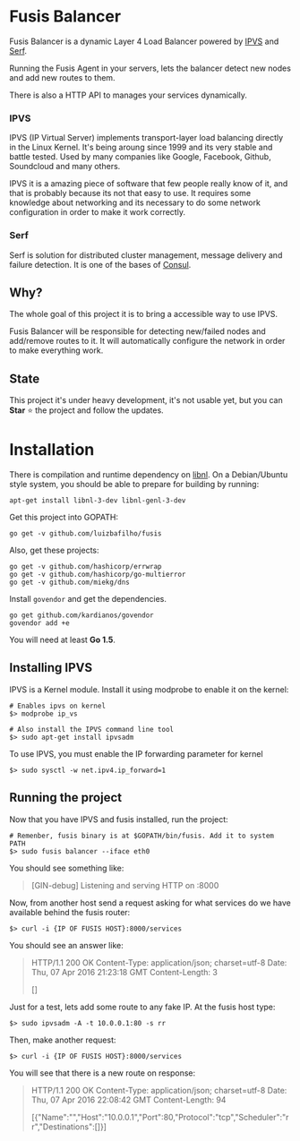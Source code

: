 Fusis Balancer
======

Fusis Balancer is a dynamic Layer 4 Load Balancer powered by [IPVS](http://www.linuxvirtualserver.org/) and [Serf](https://www.serfdom.io/).

Running the Fusis Agent in your servers, lets the balancer detect new nodes and add new routes to them.

There is also a HTTP API to manages your services dynamically.

### IPVS
IPVS (IP Virtual Server) implements transport-layer load balancing directly in the Linux Kernel. It's being aroung since 1999 and its very stable and battle tested. Used by many companies like Google, Facebook, Github, Soundcloud and many others.

IPVS it is a amazing piece of software that few people really know of it, and that is probably because its not that easy to use. It requires some knowledge about networking and its necessary to do some network configuration in order to make it work correctly.

### Serf
Serf is solution for distributed cluster management, message delivery and failure detection. It is one of the bases of [Consul](https://www.consul.io/).


## Why?
The whole goal of this project it is to bring a accessible way to use IPVS.

Fusis Balancer will be responsible for detecting new/failed nodes and add/remove routes to it. It will automatically configure the network in order to make everything work.

## State
This project it's under heavy development, it's not usable yet, but you can **Star** :star: the project and follow the updates.

# Installation

There is compilation and runtime dependency on [libnl](https://www.infradead.org/~tgr/libnl/).
On a Debian/Ubuntu style system, you should be able to prepare for building by running:

``
apt-get install libnl-3-dev libnl-genl-3-dev
``

Get this project into GOPATH:

```
go get -v github.com/luizbafilho/fusis
```

Also, get these projects:

```
go get -v github.com/hashicorp/errwrap
go get -v github.com/hashicorp/go-multierror
go get -v github.com/miekg/dns
```

Install `govendor` and get the dependencies.

```
go get github.com/kardianos/govendor
govendor add +e
```

You will need at least **Go 1.5**.


## Installing IPVS

IPVS is a Kernel module. Install it using modprobe to enable it on the kernel:

```
# Enables ipvs on kernel
$> modprobe ip_vs

# Also install the IPVS command line tool
$> sudo apt-get install ipvsadm
```

To use IPVS, you must enable the IP forwarding parameter for kernel
```
$> sudo sysctl -w net.ipv4.ip_forward=1
```

## Running the project

Now that you have IPVS and fusis installed, run the project:

```
# Remenber, fusis binary is at $GOPATH/bin/fusis. Add it to system PATH
$> sudo fusis balancer --iface eth0
```
You should see something like:
> [GIN-debug] Listening and serving HTTP on :8000


Now, from another host send a request asking for what services do we have
available behind the fusis router:
```
$> curl -i {IP OF FUSIS HOST}:8000/services
```
You should see an answer like:
> HTTP/1.1 200 OK
> Content-Type: application/json; charset=utf-8
> Date: Thu, 07 Apr 2016 21:23:18 GMT
> Content-Length: 3
> 
> []

Just for a test, lets add some route to any fake IP. At the fusis host type:

```
$> sudo ipvsadm -A -t 10.0.0.1:80 -s rr
```

Then, make another request:

```
$> curl -i {IP OF FUSIS HOST}:8000/services
```

You will see that there is a new route on response:
> HTTP/1.1 200 OK
> Content-Type: application/json; charset=utf-8
> Date: Thu, 07 Apr 2016 22:08:42 GMT
> Content-Length: 94
> 
> [{"Name":"","Host":"10.0.0.1","Port":80,"Protocol":"tcp","Scheduler":"rr","Destinations":[]}]
